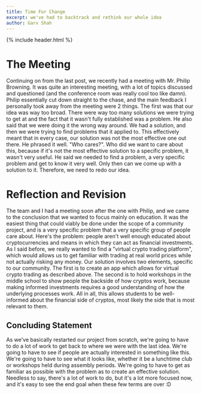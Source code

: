```yaml
---
title: Time For Change
excerpt: we've had to backtrack and rethink our whole idea
author: Garv Shah
---
```

{% include header.html %}

# The Meeting
Continuing on from the last post, we recently had a meeting with Mr. Philip Browning.
It was quite an interesting meeting, with a lot of topics discussed and questioned (and the conference room was really cool too like damn).
Philip essentially cut down straight to the chase, and the main feedback I personally took away from the meeting were 2 things. 
The first was that our idea was way too broad. There were way too many solutions we were trying to get at and the fact that it wasn't fully established was a problem.
He also said that we were doing it the wrong way around. We had a solution, and then we were trying to find problems that it applied to. This effectively meant that in every case, our solution was not the most effective one out there.
He phrased it well. "Who cares?". Who did we want to care about this, because if it's not the most effective solution to a specific problem, it wasn't very useful. 
He said we needed to find a problem, a very specific problem and get to know it very well. Only then can we come up with a solution to it. Therefore, we need to redo our idea.

# Reflection and Revision
The team and I had a meeting soon after the one with Philip, and we came to the conclusion that we wanted to focus mainly on education. It was the easiest thing that could viably be done under the scope of a community project, and is a very specific problem that a very specific group of people care about.
Here's the problem: people aren't well enough educated about cryptocurrencies and means in which they can act as financial investments.
As I said before, we really wanted to find a "virtual crypto trading platform", which would allows us to get familiar with trading at real world prices while not actually risking any money.
Our solution involves two elements, specific to our community. The first is to create an app which allows for virtual crypto trading as described above. The second is to hold workshops in the middle school to show people the backside of how cryptos work, because making informed investments requires a good understanding of how the underlying processes work.
All in all, this allows students to be well-informed about the financial side of cryptos, most likely the side that is most relevant to them.

## Concluding Statement
As we've basically restarted our project from scratch, we're going to have to do a lot of work to get back to where we were with the last idea. We're going to have to see if people are actually interested in something like this. We're going to have to see what it looks like, whether it be a lunchtime club or workshops held during assembly periods. We're going to have to get as familiar as possible with the problem as to create an effective solution. 
Needless to say, there's a lot of work to do, but it's a lot more focused now, and it's easy to see the end goal when these few terms are over :D